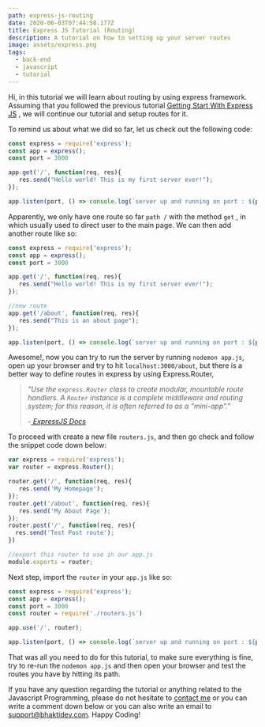 ```yaml
---
path: express-js-routing
date: 2020-06-03T07:44:58.177Z
title: Express JS Tutorial (Routing)
description: A tutorial on how to setting up your server routes
image: assets/express.png
tags:
  - back-end
  - javascript
  - tutorial
---
```

Hi, in this tutorial we will learn about routing by using express framework. Assuming that you followed the previous tutorial [Getting Start With Express JS](https://www.bhaktidev.com/blog/getting-start-with-express-js/) , we will continue our tutorial and setup routes for it. 

To remind us about what we did so far, let us check out the following code:

```javascript
const express = require('express');
const app = express();
const port = 3000

app.get('/', function(req, res){
   res.send("Hello world! This is my first server ever!");
});

app.listen(port, () => console.log(`server up and running on port : ${port}`))
```

Apparently, we only have one route so far `path /` with the method `get` , in which usually used to direct user to the main page. We can then add another route like so:

```javascript
const express = require('express');
const app = express();
const port = 3000

app.get('/', function(req, res){
   res.send("Hello world! This is my first server ever!");
});

//new route
app.get('/about', function(req, res){
   res.send("This is an about page");
});

app.listen(port, () => console.log(`server up and running on port : ${port}`))
```

Awesome!, now you can try to run the server by running `nodemon app.js`, open up your browser and try to hit `localhost:3000/about`, but there is a better way to define routes in express by using Express.Router,

> *"Use the `express.Router` class to create modular, mountable route handlers. A `Router` instance is a complete middleware and routing system; for this reason, it is often referred to as a “mini-app”."*
>
> \-[ *ExpressJS Docs*](https://expressjs.com/en/guide/routing.html)

To proceed with create a new file `routers.js`, and then go check and follow the snippet code down below:

```javascript
var express = require('express');
var router = express.Router();

router.get('/', function(req, res){
   res.send('My Homepage');
});
router.get('/about', function(req, res){
   res.send('My About Page');
});
router.post('/', function(req, res){
  res.send('Test Post route');
})

//export this router to use in our app.js
module.exports = router;
```

Next step, import the `router` in your `app.js` like so:

```javascript
const express = require('express');
const app = express();
const port = 3000
const router = require('./routers.js')

app.use('/', router);

app.listen(port, () => console.log(`server up and running on port : ${port}`))
```

That was all you need to do for this tutorial, to make sure everything is fine, try to re-run the `nodemon app.js` and then open your browser and test the routes you have by hitting its path.

If you have any question regarding the tutorial or anything related to the Javascript Programming, please do not hesitate to [contact me](https://www.bhaktidev.com/contact/) or you can write a comment down below or you can also write an email to support@bhaktidev.com. Happy Coding!
